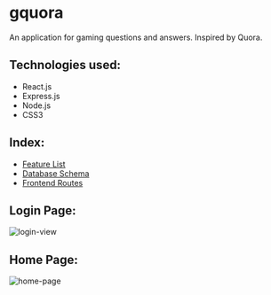 # gquora
An application for gaming questions and answers. Inspired by Quora.

## Technologies used:
* React.js
* Express.js
* Node.js
* CSS3

## Index:
  * [Feature List](https://github.com/mendezangel/gquora/wiki/MVP-Feature-List)
  * [Database Schema](https://github.com/mendezangel/gquora/wiki/Database-Schema)
  * [Frontend Routes](https://github.com/mendezangel/gquora/wiki/Frontend-Routes)

## Login Page:
![login-view](https://user-images.githubusercontent.com/94506606/162762760-453d4822-f247-443e-b4f9-7ff1f62d3784.png)

## Home Page:
![home-page](https://user-images.githubusercontent.com/94506606/162762944-c0cd6f19-9650-4068-823c-94fe21230bb6.png)
